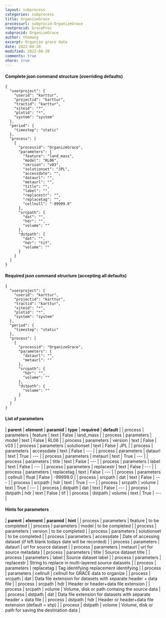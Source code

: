 ```yaml
---
layout: subprocess
categories: subprocess
title: OrganizeGrace
processurl: subprocid-OrganizeGrace
rootprocid: GraceProc
subprocid: OrganizeGrace
author: thomasg
excerpt: Organize grace data
date: 2022-04-20
modified: 2022-04-20
comments: true
share: true
---
```


#### Complete json command structure (overriding defaults)
```
{
  "userproject": {
    "userid": "karttur",
    "projectid": "karttur",
    "tractid": "karttur",
    "siteid": "*",
    "plotid": "*",
    "system": "system"
  },
  "period": {
    "timestep": "static"
  },
  "process": [
    {
      "processid": "OrganizeGrace",
      "parameters": {
        "feature": "land_mass",
        "model": "RL06",
        "version": "v03",
        "solutionset": "JPL",
        "accessdate": "",
        "dataurl": "",
        "metaurl": "",
        "title": "",
        "label": "",
        "replacestr": "",
        "replacetag": "",
        "cellnull": "-99999.0"
      },
      "srcpath": {
        "dat": "",
        "hdr": "",
        "volume": ""
      },
      "dstpath": {
        "dat": "",
        "hdr": "tif",
        "volume": ""
      }
    }
  ]
}
```
#### Required json command structure (accepting all defaults)
```
{
  "userproject": {
    "userid": "karttur",
    "projectid": "karttur",
    "tractid": "karttur",
    "siteid": "*",
    "plotid": "*",
    "system": "system"
  },
  "period": {
    "timestep": "static"
  },
  "process": [
    {
      "processid": "OrganizeGrace",
      "parameters": {
        "dataurl": "",
        "metaurl": ""
      },
      "srcpath": {
        "hdr": "",
        "volume": ""
      },
      "dstpath": {
        "volume": ""
      }
    }
  ]
}
```
#### List of parameters

| **parent** | **element** | **paramid** | **type** | **required** | **default** |
| process | parameters | feature | text | False | land_mass |
| process | parameters | model | text | False | RL06 |
| process | parameters | version | text | False | v03 |
| process | parameters | solutionset | text | False | JPL |
| process | parameters | accessdate | text | False | --- |
| process | parameters | dataurl | text | True | --- |
| process | parameters | metaurl | text | True | --- |
| process | parameters | title | text | False | --- |
| process | parameters | label | text | False | --- |
| process | parameters | replacestr | text | False | --- |
| process | parameters | replacetag | text | False | --- |
| process | parameters | cellnull | float | False | -99999.0 |
| process | srcpath | dat | text | False | --- |
| process | srcpath | hdr | text | True | --- |
| process | srcpath | volume | text | True | --- |
| process | dstpath | dat | text | False | --- |
| process | dstpath | hdr | text | False | tif |
| process | dstpath | volume | text | True | --- |

#### Hints for parameters

| **parent** | **element** | **paramid** | **hint** |
| process | parameters | feature | to be completed |
| process | parameters | model | to be completed |
| process | parameters | version | to be completed |
| process | parameters | solutionset | to be completed |
| process | parameters | accessdate | Date of accessing dataset (if left blank todays date will be recorded) |
| process | parameters | dataurl | url for source dataset |
| process | parameters | metaurl | url for source metadata |
| process | parameters | title | Source dataset title |
| process | parameters | label | Source dataset label |
| process | parameters | replacestr | String to replace in multi-layered source datasets |
| process | parameters | replacetag | Tag identifying replacement identifying |
| process | parameters | cellnull | cellnull for GRACE data to organize |
| process | srcpath | dat | Data file extension for datasets with separate header + data file |
| process | srcpath | hdr | Header or header+data file extension |
| process | srcpath | volume | Volume, disk or path containg the source data |
| process | dstpath | dat | Data file extension for datasets with separate header + data file |
| process | dstpath | hdr | Header or header+data file extension (default = shp) |
| process | dstpath | volume | Volume, disk or path for saving the destination data |

